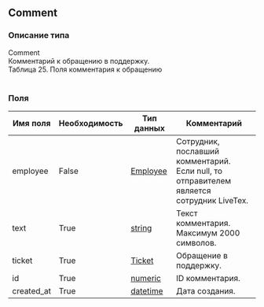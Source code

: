 
## Comment

### Описание типа
Comment<br/>Комментарий к обращению в поддержку.<br/>Таблица 25. Поля комментария к обращению<br/><br/>
### Поля

| Имя поля | Необходимость | Тип данных | Комментарий |
|---|---|---|---|
|employee|False|[Employee](/docs/types/Employee.md)|Сотрудник, пославший комментарий.<br/>Если null, то отправителем является сотрудник LiveTex.<br/>|
|text|True|[string](/docs/types/string.md)|Текст комментария.<br/>Максимум 2000 символов.<br/>|
|ticket|True|[Ticket](/docs/types/Ticket.md)|Обращение в поддержку.<br/>|
|id|True|[numeric](/docs/types/numeric.md)|ID комментария.<br/>|
|created_at|True|[datetime](/docs/types/datetime.md)|Дата создания.<br/>|
